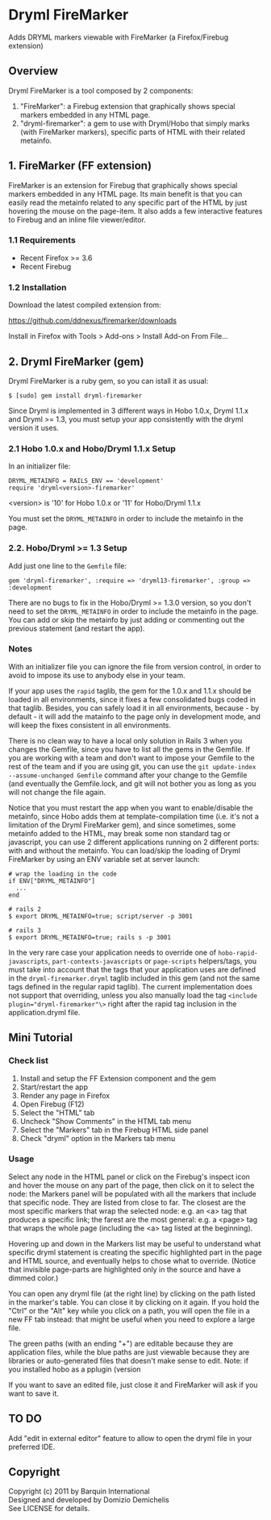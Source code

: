 # Dryml FireMarker

Adds DRYML markers viewable with FireMarker (a Firefox/Firebug extension)

## Overview

Dryml FireMarker is a tool composed by 2 components:

1. "FireMarker": a Firebug extension that graphically shows special markers embedded in any HTML page.
2. "dryml-firemarker": a gem to use with Dryml/Hobo that simply marks (with FireMarker markers), specific parts of HTML with their related metainfo.

## 1. FireMarker (FF extension)

FireMarker is an extension for Firebug that graphically shows special markers embedded in any HTML page. Its main benefit is that you can easily read the metainfo related to any specific part of the HTML by just hovering the mouse on the page-item. It also adds a few interactive features to Firebug and an inline file viewer/editor.

### 1.1 Requirements

- Recent Firefox >= 3.6
- Recent Firebug

### 1.2 Installation

Download the latest compiled extension from:

  https://github.com/ddnexus/firemarker/downloads

Install in Firefox with Tools > Add-ons > Install Add-on From File...

## 2. Dryml FireMarker (gem)

Dryml FireMarker is a ruby gem, so you can istall it as usual:

    $ [sudo] gem install dryml-firemarker

Since Dryml is implemented in 3 different ways in Hobo 1.0.x, Dryml 1.1.x and Dryml >= 1.3, you must setup your app consistently with the dryml version it uses.

### 2.1 Hobo 1.0.x and Hobo/Dryml 1.1.x Setup

In an initializer file:

    DRYML_METAINFO = RAILS_ENV == 'development'
    require 'dryml<version>-firemarker'

\<version\> is '10' for Hobo 1.0.x or '11' for Hobo/Dryml 1.1.x

You must set the `DRYML_METAINFO` in order to include the metainfo in the page.

### 2.2. Hobo/Dryml >= 1.3 Setup

Add just one line to the `Gemfile` file:

    gem 'dryml-firemarker', :require => 'dryml13-firemarker', :group => :development

There are no bugs to fix in the Hobo/Dryml >= 1.3.0 version, so you don't need to set the `DRYML_METAINFO` in order to include the metainfo in the page. You can add or skip the metainfo by just adding or commenting out the previous statement (and restart the app).

### Notes

With an initializer file you can ignore the file from version control, in order to avoid to impose its use to anybody else in your team.

If your app uses the `rapid` taglib, the gem for the 1.0.x and 1.1.x should be loaded in all environments, since it fixes a few consolidated bugs coded in that taglib. Besides, you can safely load it in all environments, because - by default - it will add the matainfo to the page only in development mode, and will keep the fixes consistent in all environments.

There is no clean way to have a local only solution in Rails 3 when you changes the Gemfile, since you have to list all the gems in the Gemfile. If you are working with a team and don't want to impose your Gemfile to the rest of the team and if you are using git, you can use the `git update-index --assume-unchanged Gemfile` command after your change to the Gemfile (and eventually the Gemfile.lock, and git will not bother you as long as you will not change the file again.

Notice that you must restart the app when you want to enable/disable the metainfo, since Hobo adds them at template-compilation time (i.e. it's not a limitation of the Dryml FireMarker gem), and since sometimes, some metainfo added to the HTML, may break some non standard tag or javascript, you can use 2 different applications running on 2 different ports: with and without the metainfo. You can load/skip the loading of Dryml FireMarker by using an ENV variable set at server launch:

    # wrap the loading in the code
    if ENV["DRYML_METAINFO"]
      ...
    end

    # rails 2
    $ export DRYML_METAINFO=true; script/server -p 3001

    # rails 3
    $ export DRYML_METAINFO=true; rails s -p 3001

In the very rare case your application needs to override one of `hobo-rapid-javascripts`, `part-contexts-javascripts` or `page-scripts` helpers/tags, you must take into account that the tags that your application uses are defined in the `dryml-firemarker.dryml` taglib included in this gem (and not the same tags defined in the regular rapid taglib). The current implementation does not support that overriding, unless you also manually load the tag `<include plugin="dryml-firemarker"\>` right after the rapid tag inclusion in the application.dryml file.

## Mini Tutorial

### Check list

1. Install and setup the FF Extension component and the gem
2. Start/restart the app
3. Render any page in Firefox
4. Open Firebug (F12)
5. Select the "HTML" tab
6. Uncheck "Show Comments" in the HTML tab menu
7. Select the "Markers" tab in the Firebug HTML side panel
8. Check "dryml" option in the Markers tab menu

### Usage

Select any node in the HTML panel or click on the Firebug's inspect icon and hover the mouse on any part of the page, then click on it to select the node: the Markers panel will be populated with all the markers that include that specific node. They are listed from close to far. The closest are the most specific markers that wrap the selected node: e.g. an \<a\> tag that produces a specific link; the farest are the most general: e.g. a \<page\> tag that wraps the whole page (including the \<a\> tag listed at the beginning).

Hovering up and down in the Markers list may be useful to understand what specific dryml statement is creating the specific highlighted part in the page and HTML source, and eventually helps to chose what to override. (Notice that invisible page-parts are highlighted only in the source and have a dimmed color.)

You can open any dryml file (at the right line) by clicking on the path listed in the marker's table. You can close it by clicking on it again. If you hold the "Ctrl" or the "Alt" key while you click on a path, you will open the file in a new FF tab instead: that might be useful when you need to explore a large file.

The green paths (with an ending "+") are editable because they are application files, while the blue paths are just viewable because they are libraries or auto-generated files that doesn't make sense to edit. Note: if you installed hobo as a pplugin (version

If you want to save an edited file, just close it and FireMarker will ask if you want to save it.

## TO DO

Add "edit in external editor" feature to allow to open the dryml file in your preferred IDE.

## Copyright

Copyright (c) 2011 by Barquin International<br>
Designed and developed by Domizio Demichelis<br>
See LICENSE for details.
